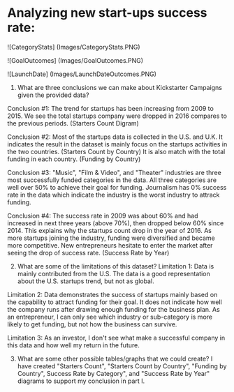 # Analyzing new start-ups success rate:

![CategoryStats] (Images/CategoryStats.PNG)

![GoalOutcomes] (Images/GoalOutcomes.PNG)

![LaunchDate] (Images/LaunchDateOutcomes.PNG)

1. What are three conclusions we can make about Kickstarter Campaigns given the provided data?

Conclusion #1: The trend for startups has been increasing from 2009 to 2015.  We see the total startups company were dropped in 2016 compares to the previous periods. (Starters Count Digram)

Conclusion #2: Most of the startups data is collected in the U.S. and U.K.  It indicates the result in the dataset is mainly focus on the startups activities in the two countries. (Starters Count by Country)  It is also match with the total funding in each country.  (Funding by Country)

Conclusion #3: "Music", "Film & Video", and "Theater" industries are three most successfully funded categories in the data.  All three categories are well over 50% to achieve their goal for funding.  Journalism has 0% success rate in the data which indicate the industry is the worst industry to attrack funding.

Conclusion #4: The success rate in 2009 was about 60% and had increased in next three years (above 70%), then dropped below 60% since 2014.  This explains why the startups count drop in the year of 2016.  As more startups joining the industry, funding were diversified and became more competitive.  New entrepreneurs hesitate to enter the market after seeing the drop of success rate. (Success Rate by Year)

2. What are some of the limitations of this dataset?
Limitation 1: Data is mainly contributed from the U.S.  The data is a good representation about the U.S. startups trend, but not as global.

Limitation 2: Data demonstrates the success of startups mainly based on the capability to attract funding for their goal.  It does not indicate how well the company runs after drawing enough funding for the business plan.  As an entrepreneur, I can only see which industry or sub-category is more likely to get funding, but not how the business can survive.

Limitation 3: As an investor, I don't see what make a successful company in this data and how well my return in the future.

3. What are some other possible tables/graphs that we could create?
I have created "Starters Count", "Starters Count by Country", "Funding by Country", Success Rate by Category", and "Success Rate by Year" diagrams to support my conclusion in part I.
